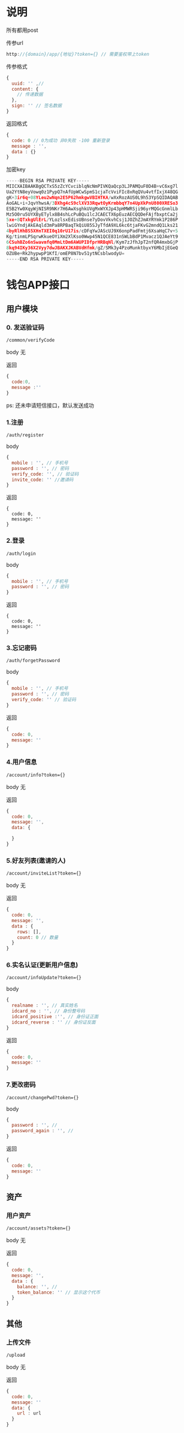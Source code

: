 # 说明

所有都用post

传参url

```js
http://{domain}/app/{地址}?token={} // 需要鉴权带上token
```

传参格式
```js
{
  uuid: '' ,//
  content: {
    // 传递数据
  },
  sign: '' // 签名数据
}
```

返回格式
```js
{
  code: 0 // 0为成功 非0失败 -100 重新登录
  message : '',
  data : {} 
}
```

加密key
```js
-----BEGIN RSA PRIVATE KEY-----
MIICXAIBAAKBgQCTxS5zZcYCvciblqNcNmPIVKQaQcp3LJPAMQuF0D4B+vC6xg7l
Ua2YtN8eyVowq0z1PypQ7nAfUpWCwSpmS1cjaTcVviFIc8xRqQVu4vtfIxjX48QG
gK+3ir6q+08YLeu2wNqn2E5P62hmkgwVBIHTKA/wXxRozAUS0L9h53YpSQIDAQAB
AoGAL+i+JqvYhwsA/3DXhg4cS9clXV33RqwtOyKrmbbqY7n4UpXkPnU800XRESo3
E5B2Yw0XqyWjNISR9NKr7H6AwXsghkUVgMxWYXJp43pHMWRSji96yrMQGcGnmlLb
Mz5O0ru5UYXByETylx8B4shLcPuBQu1lcJCAECTX6pEuzAECQQDeFAjfbxptCa2j
5xe+8QTxkgUlErL/YLozlsxEdisUBnse7yDovVkvhCsj1JOZhZJmAYRYmk1P286P
lwiGYndjAkEAqld3mPa8RPBaqTkQiU85SJyTfdA9XL6kc6tjaFKvG2mndQ1Lks21
4byRlHhBS5XHnTXEI0q10rU17is/cDFqYwJAScUJ9X6onpPadFmtj6XsaHqC7v+5
Kg/tinmLPSqrwKkueOYiXm2XlKso0Wwp45N1QCE831nSWLbBdP1Mvacz1QJAeYt9
6CSuhBZo6nSwavmfq0MmLtDm6AWUPIDfprHRBqNl/Kym7zJfhJpT2nfQR4mxbGjP
8kq94IKy36X2Vyy7dwJBAKXJKABVdHfmk/gZ/SMk3y4PzoMunktbyxY6MbIjEGeQ
OZUBe+Rk2hypwpP1KfI/omEP8N7bv51ytNCsblwodyU=
-----END RSA PRIVATE KEY-----
``` 

# 钱包APP接口

## 用户模块

### 0. 发送验证码
`/common/verifyCode`  

body 无

返回
```js
{
  code:0,
  message :''
}
```
ps: 还未申请短信接口，默认发送成功

### 1.注册

`/auth/register`

body 
```js
{
  mobile : '', // 手机号
  password : '', // 密码
  verify_code: '', // 验证码 
  invite_code: '' //邀请码 
}
```

返回
```
{
  code: 0,
  message: ''
}
```

### 2.登录

`/auth/login`

body 
```js
{
  mobile : '', // 手机号
  password : '', // 密码
}
```

返回
```
{
  code: 0,
  message: ''
}
```

### 3.忘记密码

`/auth/forgetPassword`

body 
```js
{
  mobile : '', // 手机号
  password : '', // 密码
  verify_code: '' // 验证码
}
```

返回
```js
{
  code: 0,
  message: ''
}
```

### 4.用户信息

`/account/info?token={}`

body 无

返回
```js
{
  code: 0,
  message: '',
  data: {

  }
}
```

### 5.好友列表(邀请的人)

`/account/inviteList?token={}`

body 无

返回
```js
{
  code: 0,
  message: '',
  data : {
    rows: [],
    count: 0 // 数量
  }
}
```

### 6.实名认证(更新用户信息)

`/account/infoUpdate?token={}`

body
```js
{
  realname : '', // 真实姓名
  idcard_no : '', // 身份整号码
  idcard_positive :'', // 身份证正面
  idcard_reverse : '' // 身份证反面
}
```

返回
```js
{
  code: 0,
  message: ''
}
```

### 7.更改密码 

`/account/changePwd?token={}`

body
```js
{
  password : '', // 
  password_again : '', // 
}
```

返回
```js
{
  code: 0,
  message: ''
}
```

## 资产

### 用户资产

`/account/assets?token={}`

body 无

返回
```js
{
  code: 0,
  message: '',
  data : {
    balance: '', // 
    token_balance: '' // 显示这个代币
  }
}
```


## 其他

### 上传文件

`/upload`

body 无

返回
```js
{
  code: 0,
  message: ''
  data: {
    url : url
  }
}



